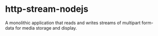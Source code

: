 # http-stream-nodejs
A monolithic application that reads and writes streams of multipart form-data for media storage and display.
